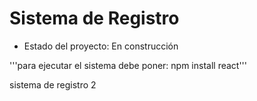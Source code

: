 <h1>Sistema de Registro</h1>

- Estado del proyecto: En construcción
  
'''para ejecutar el sistema debe poner:
npm install react'''

sistema de registro 2
